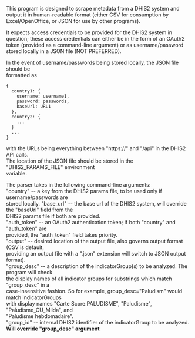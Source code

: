 This program is designed to scrape metadata from a DHIS2 system and output it
in human-readable format (either CSV for consumption by Excel/OpenOffice, or
JSON for use by other programs).

It expects access credentials to be provided for the DHIS2 system in question;
these access credentials can either be in the form of an OAuth2 token (provided
as a command-line argument) or as username/password stored locally in a JSON file
(NOT PREFERRED).

In the event of username/passwords being stored locally, the JSON file should be  
formatted as  

    {  
      country1: {  
        username: username1,  
        password: password1,  
        baseUrl: URL1  
      },
      country2: {  
        ...  
      }  
      ...  
    }  
    
with the URLs being everything between "https://" and "/api" in the DHIS2 API calls.  
The location of the JSON file should be stored in the "DHIS2_PARAMS_FILE" environment  
variable.  

The parser takes in the following command-line arguments:  
"country" -- a key from the DHIS2 params file, to be used only if username/passwords are  
  stored locally.
"base_url" -- the base url of the DHIS2 system, will override the "baseUrl" field from the  
  DHIS2 params file if both are provided.  
"auth_token" -- an OAuth2 authentication token; if both "country" and "auth_token" are  
  provided, the "auth_token" field takes priority.  
"output" -- desired location of the output file, also governs output format (CSV is default,  
  providing an output file with a ".json" extension will switch to JSON output format).  
"group_desc" -- a description of the indicatorGroup(s) to be analyzed. The program will check  
  the display names of all indicator groups for substrings which match "group_desc" in a  
  case-insensitive fashion. So for example, group_desc="Paludism" would match indicatorGroups  
  with display names "Carte Score:PALUDISME", "Paludisme", "Paludisme_CU_Milda", and  
  "Paludisme hebdomadaire".  
"group_id" -- internal DHIS2 identifier of the indicatorGroup to be analyzed.  
  **Will override "group_desc" argument**  
